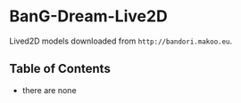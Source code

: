# BanG-Dream-Live2D

Lived2D models downloaded from `http://bandori.makoo.eu`.

## Table of Contents

- there are none
